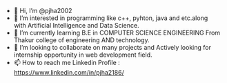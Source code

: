 - 👋 Hi, I’m @pjha2002
- 👀 I’m interested in programming like c++, pyhton, java and etc.along with Artificial Intelligence and Data Science.
- 🌱 I’m currently learning B.E in COMPUTER SCIENCE ENGINEERING From Thakur college of engineering AND technology.
- 💞️ I’m looking to collaborate on many projects and  Actively looking for internship opportunity in web development field.
- 📫 How to reach me Linkedin Profile : https://www.linkedin.com/in/pjha2186/

<!---
pjha2002/pjha2002 is a ✨ special ✨ repository because its `README.md` (this file) appears on your GitHub profile.
You can click the Preview link to take a look at your changes.
--->

